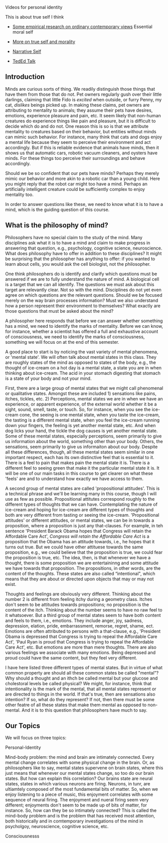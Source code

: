 Videos for personal identity

This is about true self I think
+ [Some empirical research on ordinary contemporary views](https://www.youtube.com/watch?v=b5kDRza-Xqs&list=PLtKNX4SfKpzWONjJBMV9qFvSN8zfFtraA) Essential moral self
+ [More on true self and morality](https://www.youtube.com/watch?v=rMYdKz4xxMc&index=2&list=PLtKNX4SfKpzWONjJBMV9qFvSN8zfFtraA)
+ [Narrative Self](https://www.youtube.com/watch?v=lcIqoN9oRgo&index=3&list=PLtKNX4SfKpzWONjJBMV9qFvSN8zfFtraA)

+ [TedEd Talk](https://www.youtube.com/watch?v=UHwVyplU3Pg)


## Introduction

Minds are curious sorts of thing. We readily distinguish those things that have them from those that do not. Pet owners regularly gush over their little darlings, claiming that little Fido is *excited* when outside, or furry Penny, my cat, *dislikes* beings picked up. In making these claims, pet owners are attributing to mentality to animals; they assume their pets have desires, emotions, experience pleasure and pain, etc. It seem likely that non-human creatures do experience things like pain and pleasure, but it is difficult to decide which do and do not.  One reason this is so is that we attribute mentality to creatures based on their behavior, but entities without minds can mimic such behavior. For instance, many think that cats and dogs enjoy a mental life because they seem to perceive their environment and act accordingly. But if this is reliable evidence that animals have minds, then it shows us that automatic cars, robotic vacuum cleaners, and oysters have minds. For these things too perceive their surroundings and behave accordingly. 

Should we be so confident that our pets have minds? Perhaps they merely mimic our behavior and more akin to a robotic car than a young child. Here you might reply that the robot car might too have a mind. Perhaps an artificially intelligent creature could be sufficiently complex to enjoy mentality too. 

In order to answer questions like these, we need to know what it is to have a mind, which is the guiding question of this course. 

## What is the philosophy of mind? 

Philosophers have no special claim to the study of the mind. Many disciplines ask what it is to have a mind and claim to make progress in answering that question, e.g., psychology, cognitive science, neuroscience. What does philosophy have to offer in addition to these disciplines? It might be surprising that the philosopher has anything to offer: if you wanted to learn about cells, you would ask the cell biologist, not the philosopher. 

One think philosophers do is identify and clarify which questions must be answered if we are to fully understand the nature of mind. A biological cell is a target that we can all identify. The questions we must ask about this target are relevantly clear. Not so with the mind. Disciplines do not yet even agree on which questions are the relevant questions. Should we be focused merely on the way brain processes information? Must we also understand how a person represent their environment to themselves? What exactly are those questions that must be asked about the mind? 

A philosopher here responds that before we can answer whether something has a mind, we need to identify the marks of mentality. Before we can know, for instance, whether a scientist has offered a full and exhaustive account of consciousness, we need to identify the marks of consciousness, something we will focus on at the end of this semester.

A good place to start is by noticing the vast variety of mental phenomena, or 'mental state'. We will often talk about mental states in this class. They are roughly states of the mind as opposed to states of the body, e.g., the thought of ice-cream on a hot day is a mental state, a state you are in when thinking about ice-cream. The acid in your stomach digesting that stomach is a state of your body and not your mind. 

First, there are a large group of mental states that we might call phenomenal or qualitative states. Amongst these are included  1) sensations like pains, itches, tickles, etc. 2) Perceptions, mental states we are in when we have an experience, or apparent experience, of the external world whether it be a sight, sound, smell, taste, or touch. So, for instance, when you see the ice-cream cone, the seeing is one mental state, when you taste the ice-cream, the tasting is a different mental state, when you feel the ice-cream running down your fingers, the feeling is yet another mental state, etc. And when dog licks your hand, the tickle the dog causes is yet another mental state. Some of these mental states, especially perceptions, seem primarily to give us information about the world, something other than your body. Others, the sensations, seem primarily to give us informaiton about our body. Despite all these differences, though, all these mental states seem similar in one important respect, each has its own distinctive feel that is essential to it. There is a feel to pain that makes pain the mental state it is. There is a different feel to seeing green that make  it the particular mental state it is. It will be one of our main tasks in this course to get clearer on what these 'feels' are and to understand how exactly we have access to them. 

A second group of mental states are called 'propositional attitudes'. This is a technical phrase and we'll be learning many in this course, though I will use as few as possible. Propositional attitutes correspond roughly to the different types of thoughts that we can have. Contemplating the nature of ice-cream and hoping for ice-cream are different types of thoughts and both are very different from tasting or seeing the ice-cream. 'Propositional attitudes' or different attitudes, or mental states, we can be in towards a proposition, where a proposition is just any that-clauses. For example, in teh sentence 'President Barack Obama hopes that Congress will retain the Affordable Care Act', *Congress will retain the Affordable Care Act* is a proposition that the Obama has an attitude towards, i.e., he hopes that it turns out true. But we could have other attituese towards the same proposition, e.g., we could believe that the proposition is true, we could fear the proposition is true, etc. The idea, then, is that whenever we have a thought, there is some proposition we are entertaininng and some attitude we have towards that proposition. The propositions, in other words, are the content of the thoughts. These states are also called “intentional", which means that they are about or directed upon objects that may or may not exist. 

Thoughts and feelings are obviously very different. Thinking about the number 2 is different from feeling itchy during a geometry class. Itches don't seem to be attitudes towards propositions; no proposition is the content of the itch. Thinking about the number seems to have no raw feel to it whatsoever. But a third group of mental states seem to have both content and feels to them, i.e., emotions. They include anger, joy, sadness, depression, elation, pride, embarrassment, remorse, regret, shame, ect. Emotions are often attributed to persons with a that-clause, e.g., 'President Obama is depressed that Congress is trying to repeal the Affordable Care Act', 'Paul Ryan is proud that Congress is trying to repeal the Affordable Care Act', etc.  But emotions are more than mere thoughts. There are also various feelings we associate with many emotions. Being depressed and proud could have the same content, but they feel very different. 

I have here listed three different types of mental states. But in virtue of what common property are should all these common states be called "mental"? Why should a thought and an ithch be called mental but your glucose and cholestoral levels be called physical? We might, for instance, think that intentionality is the mark of the mental, that all mental states represent or are directed to things in the world. If that's true, then are sensations also intention? If so, what do they represent? If not, then there must be some other featre of all these states that make them mental as opposed to non-mental. And it is to this question that philosophers have much to say. 



## Our Topics
We will focus on three topics: 

Personal-Identity



Mind-body problem: the mind and brain are intimately connected. Every mental change correlates with some physical change in the brain. Or, as philosophers like to say, mental states supervene on brain states, where this just means that whenever our mental states change, so too do our brain states. But how can explain this correlation? Our brains state are neural states, states in which various neurons are firing. Neurons, in tunr, are ultiamtely composed of the most fundamental bits of matter. So, when we enjoy listening to a piece of music, this enjoyment correlates with some sequence of neural firing. The enjoyment and nueral firing seem very different; enjoyments don't seem to be made up of bits of matter, for instance. So, how can they be so intimately connected? This is called the mind-body problem and is the problem that has received most attention, both historically and in comtemporary investigations of the mind in psycholgoy, neuroscience, cognitive science, etc. 

Consciousnesss 